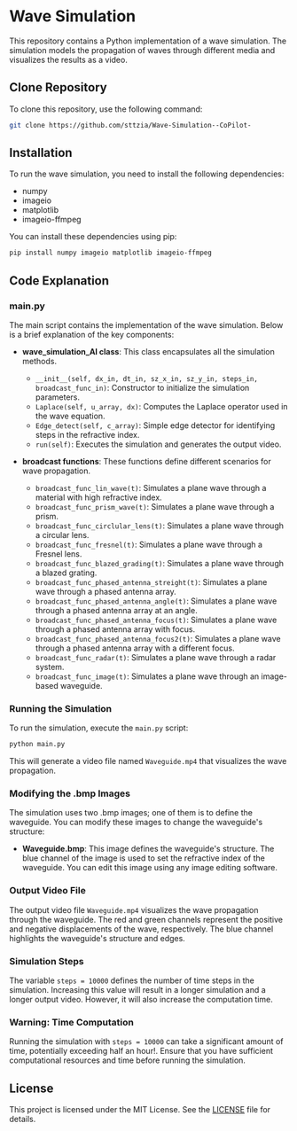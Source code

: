 # Wave Simulation

This repository contains a Python implementation of a wave simulation. The simulation models the propagation of waves through different media and visualizes the results as a video.

## Clone Repository

To clone this repository, use the following command:

```bash
git clone https://github.com/sttzia/Wave-Simulation--CoPilot-
```

## Installation

To run the wave simulation, you need to install the following dependencies:

- numpy
- imageio
- matplotlib
- imageio-ffmpeg

You can install these dependencies using pip:

```bash
pip install numpy imageio matplotlib imageio-ffmpeg
```

## Code Explanation

### main.py

The main script contains the implementation of the wave simulation. Below is a brief explanation of the key components:

- **wave_simulation_AI class**: This class encapsulates all the simulation methods.

  - `__init__(self, dx_in, dt_in, sz_x_in, sz_y_in, steps_in, broadcast_func_in)`: Constructor to initialize the simulation parameters.
  - `Laplace(self, u_array, dx)`: Computes the Laplace operator used in the wave equation.
  - `Edge_detect(self, c_array)`: Simple edge detector for identifying steps in the refractive index.
  - `run(self)`: Executes the simulation and generates the output video.

- **broadcast functions**: These functions define different scenarios for wave propagation.
  - `broadcast_func_lin_wave(t)`: Simulates a plane wave through a material with high refractive index.
  - `broadcast_func_prism_wave(t)`: Simulates a plane wave through a prism.
  - `broadcast_func_circlular_lens(t)`: Simulates a plane wave through a circular lens.
  - `broadcast_func_fresnel(t)`: Simulates a plane wave through a Fresnel lens.
  - `broadcast_func_blazed_grading(t)`: Simulates a plane wave through a blazed grating.
  - `broadcast_func_phased_antenna_streight(t)`: Simulates a plane wave through a phased antenna array.
  - `broadcast_func_phased_antenna_angle(t)`: Simulates a plane wave through a phased antenna array at an angle.
  - `broadcast_func_phased_antenna_focus(t)`: Simulates a plane wave through a phased antenna array with focus.
  - `broadcast_func_phased_antenna_focus2(t)`: Simulates a plane wave through a phased antenna array with a different focus.
  - `broadcast_func_radar(t)`: Simulates a plane wave through a radar system.
  - `broadcast_func_image(t)`: Simulates a plane wave through an image-based waveguide.

### Running the Simulation

To run the simulation, execute the `main.py` script:

```bash
python main.py
```

This will generate a video file named `Waveguide.mp4` that visualizes the wave propagation.

### Modifying the .bmp Images

The simulation uses two .bmp images; one of them is to define the waveguide. You can modify these images to change the waveguide's structure:

- **Waveguide.bmp**: This image defines the waveguide's structure. The blue channel of the image is used to set the refractive index of the waveguide. You can edit this image using any image editing software.

### Output Video File

The output video file `Waveguide.mp4` visualizes the wave propagation through the waveguide. The red and green channels represent the positive and negative displacements of the wave, respectively. The blue channel highlights the waveguide's structure and edges.

### Simulation Steps

The variable `steps = 10000` defines the number of time steps in the simulation. Increasing this value will result in a longer simulation and a longer output video. However, it will also increase the computation time.

### Warning: Time Computation

Running the simulation with `steps = 10000` can take a significant amount of time, potentially exceeding half an hour!. Ensure that you have sufficient computational resources and time before running the simulation.

## License

This project is licensed under the MIT License. See the [LICENSE](LICENSE) file for details.
